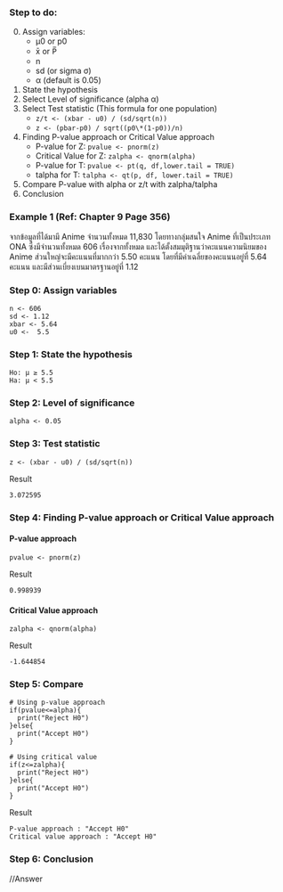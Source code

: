 ### Step to do:

0. Assign variables:
   - μ0 or p0
   - x̄ or P̅
   - n
   - sd (or sigma σ)
   - α (default is 0.05)
1. State the hypothesis
2. Select Level of significance (alpha α)
3. Select Test statistic (This formula for one population)
   - `z/t <- (xbar - u0) / (sd/sqrt(n))`
   - `z <- (pbar-p0) / sqrt((p0\*(1-p0))/n)`
4. Finding P-value approach or Critical Value approach
   - P-value for Z: `pvalue <- pnorm(z)`
   - Critical Value for Z: `zalpha <- qnorm(alpha)`
   - P-value for T: `pvalue <- pt(q, df,lower.tail = TRUE)`
   - talpha for T: `talpha <- qt(p, df, lower.tail = TRUE)`
5. Compare P-value with alpha or z/t with zalpha/talpha
6. Conclusion

### Example 1 (Ref: Chapter 9 Page 356)
จากข้อมูลที่ได้มามี Anime จำนวนทั้งหมด 11,830 โดยทางกลุ่มสนใจ Anime ที่เป็นประเภท ONA ซึ่งมีจำนวนทั้งหมด 606 เรื่องจากทั้งหมด และได้ตั้งสมมุติฐานว่าคะแนนความนิยมของ Anime ส่วนใหญ่จะมีคะแนนที่มากกว่า 5.50 คะแนน โดยที่มีค่าเฉลี่ยของคะแนนอยู่ที่ 5.64 คะแนน และมีส่วนเบี่ยงเบนมาตรฐานอยู่ที่ 1.12


### Step 0: Assign variables

```
n <- 606
sd <- 1.12
xbar <- 5.64
u0 <-  5.5
  ```

### Step 1: State the hypothesis

```
Ho: μ ≥ 5.5 
Ha: μ < 5.5
```

### Step 2: Level of significance

```
alpha <- 0.05
```

### Step 3: Test statistic

```
z <- (xbar - u0) / (sd/sqrt(n))
```
Result
```
3.072595
```

### Step 4: Finding P-value approach or Critical Value approach
#### P-value approach

```
pvalue <- pnorm(z)
```
Result
```
0.998939
```
#### Critical Value approach
```
zalpha <- qnorm(alpha)
```
Result
```
-1.644854
```

### Step 5: Compare

```
# Using p-value approach
if(pvalue<=alpha){
  print("Reject H0")
}else{
  print("Accept H0")
}

# Using critical value
if(z<=zalpha){
  print("Reject H0")
}else{
  print("Accept H0")
}
```
Result
```
P-value approach : "Accept H0"
Critical value approach : "Accept H0"
```


### Step 6: Conclusion

//Answer
